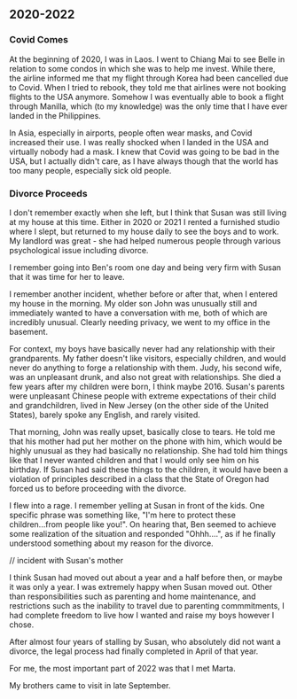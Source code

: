 ## 2020-2022

### Covid Comes

At the beginning of 2020, I was in Laos. I went to Chiang Mai to see Belle in relation to some condos in which she was to help me invest. While there, the airline informed me that my flight through Korea had been cancelled due to Covid. When I tried to rebook, they told me that airlines were not booking flights to the USA anymore. Somehow I was eventually able to book a flight through Manilla, which (to my knowledge) was the only time that I have ever landed in the Philippines.

In Asia, especially in airports, people often wear masks, and Covid increased their use. I was really shocked when I landed in the USA and virtually nobody had a mask. I knew that Covid was going to be bad in the USA, but I actually didn't care, as I have always though that the world has too many people, especially sick old people.

### Divorce Proceeds

I don't remember exactly when she left, but I think that Susan was still living at my house at this time. Either in 2020 or 2021 I rented a furnished studio where I slept, but returned to my house daily to see the boys and to work. My landlord was great - she had helped numerous people through various psychological issue including divorce.

I remember going into Ben's room one day and being very firm with Susan that it was time for her to leave.

I remember another incident, whether before or after that, when I entered my house in the morning. My older son John was unusually still and immediately wanted to have a conversation with me, both of which are incredibly unusual. Clearly needing privacy, we went to my office in the basement. 

For context, my boys have basically never had any relationship with their grandparents. My father doesn't like visitors, especially children, and would never do anything to forge a relationship with them. Judy, his second wife, was an unpleasant drunk, and also not great with relationships. She died a few years after my children were born, I think maybe 2016. Susan's parents were unpleasant Chinese people with extreme expectations of their child and grandchildren, lived in New Jersey (on the other side of the United States), barely spoke any English, and rarely visited. 

That morning, John was really upset, basically close to tears. He told me that his mother had put her mother on the phone with him, which would be highly unusual as they had basically no relationship. She had told him things like that I never wanted children and that I would only see him on his birthday. If Susan had said these things to the children, it would have been a violation of principles described in a class that the State of Oregon had forced us to before proceeding with the divorce. 

I flew into a rage. I remember yelling at Susan in front of the kids. One specific phrase was something like, "I'm here to protect these children...from people like you!". On hearing that, Ben seemed to achieve some realization of the situation and responded "Ohhh....", as if he finally understood something about my reason for the divorce.



// incident with Susan's mother

I think Susan had moved out about a year and a half before then, or maybe it was only a year. I was extremely happy when Susan moved out. Other than responsibilities such as parenting and home maintenance, and restrictions such as the inability to travel due to parenting commmitments, I had complete freedom to live how I wanted and raise my boys however I chose. 



After almost four years of stalling by Susan, who absolutely did not want a divorce, the legal process had finally completed in April of that year. 



For me, the most important part of 2022 was that I met Marta.




My brothers came to visit in late September.

